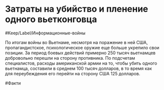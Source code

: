 # Затраты на убийство и пленение одного вьетконговца

#Keep/Label/Информационные-войны

По итогам войны во Вьетнаме, несмотря на поражение в ней США, пропагандистское, психологическое оружие еще больше укрепило свои позиции. За период боевых действий примерно 250 тысяч вьетнамцев добровольно перешли на сторону противника. По подсчетам специалистов, расходы американской армии на то, чтобы убить одного вьетнамца, составили в среднем 100 тысяч долларов, в то время как для переубеждения его перейти на сторону США 125 долларов.

#Факти